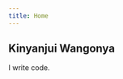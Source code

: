 ```yaml
---
title: Home
---
```


## Kinyanjui Wangonya

I write code.

<div class="social-links">
    <a href="mailto:kwangonya@gmail.com" title="Email">
        <i class="icon-mail-alt silver-link"></i>
    </a>
    <a href="https://github.com/wangonya" title="Github" target="_blank" rel="noreferrer">
        <i class="icon-github-circled-1 silver-link"></i>
    </a>
    <a href="https://www.linkedin.com/in/wangonya/" title="LinkedIn" target="_blank" rel="noreferrer">
        <i class="icon-linkedin silver-link"></i>
    </a>
</div>
